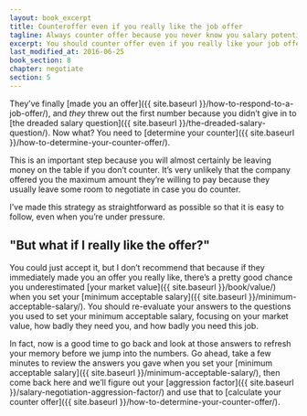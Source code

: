 ```yaml
---
layout: book_excerpt
title: Counteroffer even if you really like the job offer
tagline: Always counter offer because you never know you salary potential
excerpt: You should counter offer even if you really like your job offer because you could leave money on the table.
last_modified_at: 2016-06-25
book_section: 8
chapter: negotiate
section: 5
---
```


They’ve finally [made you an offer]({{ site.baseurl }}/how-to-respond-to-a-job-offer/), and *they* threw out the first number because you didn’t give in to [the dreaded salary question]({{ site.baseurl }}/the-dreaded-salary-question/). Now what? You need to [determine your counter]({{ site.baseurl }}/how-to-determine-your-counter-offer/).

This is an important step because you will almost certainly be leaving money on the table if you don’t counter. It’s very unlikely that the company offered you the maximum amount they’re willing to pay because they usually leave some room to negotiate in case you do counter. 

I’ve made this strategy as straightforward as possible so that it is easy to follow, even when you’re under pressure. 

## "But what if I really like the offer?"

You could just accept it, but I don’t recommend that because if they immediately made you an offer you really like, there’s a pretty good chance you underestimated [your market value]({{ site.baseurl }}/book/value/) when you set your [minimum acceptable salary]({{ site.baseurl }}/minimum-acceptable-salary/). You should re-evaluate your answers to the questions you used to set your minimum acceptable salary, focusing on your market value, how badly they need you, and how badly you need this job.

In fact, now is a good time to go back and look at those answers to refresh your memory before we jump into the numbers. Go ahead, take a few minutes to review the answers you gave when you set your [minimum acceptable salary]({{ site.baseurl }}/minimum-acceptable-salary/), then come back here and we’ll figure out your [aggression factor]({{ site.baseurl }}/salary-negotiation-aggression-factor/) and use that to [calculate your counter offer]({{ site.baseurl }}/how-to-determine-your-counter-offer/).